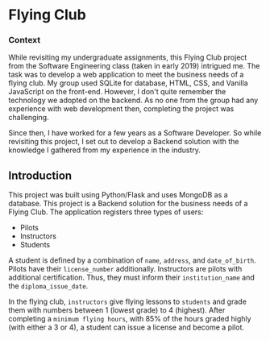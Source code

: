 # Flying Club

### Context
While revisiting my undergraduate assignments, this Flying Club project from the Software Engineering class (taken in early 2019) intrigued me. The task was to develop a web application to meet the business needs of a flying club. My group used SQLite for database, HTML, CSS, and Vanilla JavaScript on the front-end. However, I don't quite remember the technology we adopted on the backend. As no one from the group had any experience with web development then, completing the project was challenging.

Since then, I have worked for a few years as a Software Developer. So while revisiting this project, I set out to develop a Backend solution with the knowledge I gathered from my experience in the industry.

## Introduction
This project was built using Python/Flask and uses MongoDB as a database. This project is a Backend solution for the business needs of a Flying Club. The application registers three types of users:
- Pilots
- Instructors
- Students

A student is defined by a combination of `name`, `address`, and `date_of_birth`. Pilots have their `license_number` additionally. Instructors are pilots with additional certification. Thus, they must inform their `institution_name` and the `diploma_issue_date`.

In the flying club, `instructors` give flying lessons to `students` and grade them with numbers between 1 (lowest grade) to 4 (highest). After completing a `minimum flying hours`, with 85% of the hours graded highly (with either a 3 or 4), a student can issue a license and become a pilot.

## 
